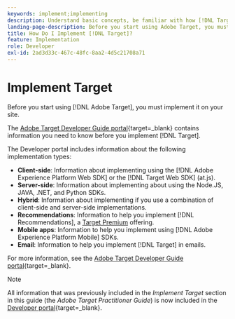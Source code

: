 ```yaml
---
keywords: implement;implementing
description: Understand basic concepts, be familiar with how [!DNL Target] works and integrates with your infrastructure, and understand how visitors are tracked.
landing-page-description: Before you start using Adobe Target, you must implement it on your site.
title: How Do I Implement [!DNL Target]?
feature: Implementation
role: Developer
exl-id: 2ad3d33c-467c-48fc-8aa2-4d5c21708a71
---
```

# Implement Target

Before you start using [!DNL Adobe Target], you must implement it on your site.

The [Adobe Target Developer Guide portal](https://developer.adobe.com/target/){target=_blank} contains information you need to know before you implement [!DNL Target]. 

The Developer portal includes information about the following implementation types:

* **Client-side**: Information about implementing using the [!DNL Adobe Experience Platform Web SDK] or the [!DNL Target Web SDK] (at.js).
* **Server-side**: Information about implementing about using the Node.JS, JAVA, .NET, and Python SDKs.
* **Hybrid**: Information about implementing if you use a combination of client-side and server-side implementations.
* **Recommendations**: Information to help you implement [!DNL Recommendations], a [Target Premium](/help/main/c-intro/intro.md#premium) offering.
* **Mobile apps**: Information to help you implement using [!DNL Adobe Experience Platform Mobile] SDKs.
* **Email**: Information to help you implement [!DNL Target] in emails.

For more information, see the [Adobe Target Developer Guide portal](https://developer.adobe.com/target/){target=_blank}.

>[!NOTE]
>
>All information that was previously included in the *Implement Target* section in this guide (the *Adobe Target Practitioner Guide*) is now included in the [Developer portal](https://developer.adobe.com/target/){target=_blank}.




